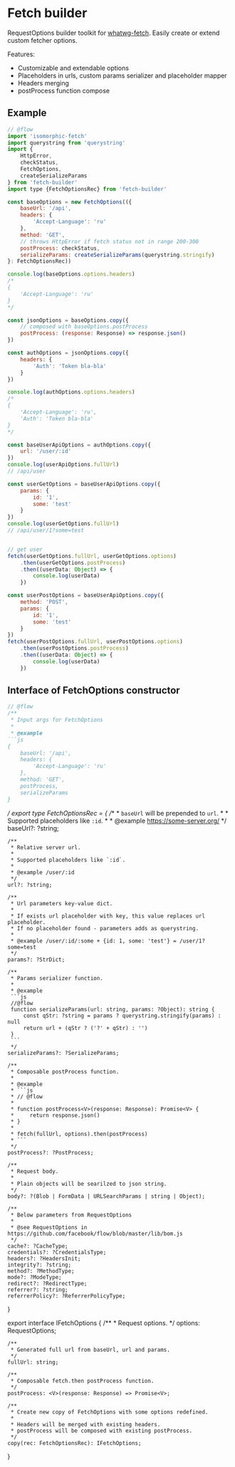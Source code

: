 # Fetch builder

RequestOptions builder toolkit for [whatwg-fetch](https://github.github.io/fetch). Easily create or extend custom fetcher options.

Features:

* Customizable and extendable options
* Placeholders in urls, custom params serializer and placeholder mapper
* Headers merging
* postProcess function compose

## Example

```js
// @flow
import 'isomorphic-fetch'
import querystring from 'querystring'
import {
    HttpError,
    checkStatus,
    FetchOptions,
    createSerializeParams
} from 'fetch-builder'
import type {FetchOptionsRec} from 'fetch-builder'

const baseOptions = new FetchOptions(({
    baseUrl: '/api',
    headers: {
        'Accept-Language': 'ru'
    },
    method: 'GET',
    // throws HttpError if fetch status not in range 200-300
    postProcess: checkStatus,
    serializeParams: createSerializeParams(querystring.stringify)
}: FetchOptionsRec))

console.log(baseOptions.options.headers)
/*
{
    'Accept-Language': 'ru'
}
*/

const jsonOptions = baseOptions.copy({
    // composed with baseOptions.postProcess
    postProcess: (response: Response) => response.json()
})

const authOptions = jsonOptions.copy({
    headers: {
        'Auth': 'Token bla-bla'
    }
})

console.log(authOptions.options.headers)
/*
{
    'Accept-Language': 'ru',
    'Auth': 'Token bla-bla'
}
*/

const baseUserApiOptions = authOptions.copy({
    url: '/user/:id'
})
console.log(userApiOptions.fullUrl)
// /api/user

const userGetOptions = baseUserApiOptions.copy({
    params: {
        id: '1',
        some: 'test'
    }
})
console.log(userGetOptions.fullUrl)
// /api/user/1?some=test


// get user
fetch(userGetOptions.fullUrl, userGetOptions.options)
    .then(userGetOptions.postProcess)
    .then((userData: Object) => {
        console.log(userData)
    })

const userPostOptions = baseUserApiOptions.copy({
    method: 'POST',
    params: {
        id: '1',
        some: 'test'
    }
})
fetch(userPostOptions.fullUrl, userPostOptions.options)
    .then(userPostOptions.postProcess)
    .then((userData: Object) => {
        console.log(userData)
    })
```

## Interface of FetchOptions constructor

```js
// @flow
/**
 * Input args for FetchOptions
 *
 * @example
```js
{
    baseUrl: '/api',
    headers: {
        'Accept-Language': 'ru'
    },
    method: 'GET',
    postProcess,
    serializeParams
}
```
 */
export type FetchOptionsRec = {
    /**
     * `baseUrl` will be prepended to `url`.
     *
     * Supported placeholders like `:id`.
     *
     * @example https://some-server.org/
     */
    baseUrl?: ?string;

    /**
     * Relative server url.
     *
     * Supported placeholders like `:id`.
     *
     * @example /user/:id
     */
    url?: ?string;

    /**
     * Url parameters key-value dict.
     *
     * If exists url placeholder with key, this value replaces url placeholder.
     * If no placeholder found - parameters adds as querystring.
     *
     * @example /user/:id/:some + {id: 1, some: 'test'} = /user/1?some=test
     */
    params?: ?StrDict;

    /**
     * Params serializer function.
     *
     * @example
     ```js
     //@flow
     function serializeParams(url: string, params: ?Object): string {
         const qStr: ?string = params ? querystring.stringify(params) : null
         return url + (qStr ? ('?' + qStr) : '')
     }
     ```
     */
    serializeParams?: ?SerializeParams;

    /**
     * Composable postProcess function.
     *
     * @example
     * ```js
     * // @flow
     *
     * function postProcess<V>(response: Response): Promise<V> {
     *     return response.json()
     * }
     *
     * fetch(fullUrl, options).then(postProcess)
     * ```
     */
    postProcess?: ?PostProcess;

    /**
     * Request body.
     *
     * Plain objects will be searilzed to json string.
     */
    body?: ?(Blob | FormData | URLSearchParams | string | Object);

    /**
     * Below parameters from RequestOptions
     *
     * @see RequestOptions in https://github.com/facebook/flow/blob/master/lib/bom.js
     */
    cache?: ?CacheType;
    credentials?: ?CredentialsType;
    headers?: ?HeadersInit;
    integrity?: ?string;
    method?: ?MethodType;
    mode?: ?ModeType;
    redirect?: ?RedirectType;
    referrer?: ?string;
    referrerPolicy?: ?ReferrerPolicyType;
}

export interface IFetchOptions {
    /**
     * Request options.
     */
    options: RequestOptions;

    /**
     * Generated full url from baseUrl, url and params.
     */
    fullUrl: string;

    /**
     * Composable fetch.then postProcess function.
     */
    postProcess: <V>(response: Response) => Promise<V>;

    /**
     * Create new copy of FetchOptions with some options redefined.
     *
     * Headers will be merged with existing headers.
     * postProcess will be composed with existing postProcess.
     */
    copy(rec: FetchOptionsRec): IFetchOptions;
}
```
